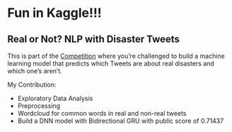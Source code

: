 # Fun in Kaggle!!!
Real or Not? NLP with Disaster Tweets
--------------------------------------
This is part of the [Competition](https://www.kaggle.com/c/nlp-getting-started) where you’re challenged to build a machine learning model that predicts which Tweets are about real disasters and which one’s aren’t.

My Contribution:
* Exploratory Data Analysis
* Preprocessing 
* Wordcloud for common words in real and non-real tweets
* Build a DNN model with Bidirectional GRU with public score of 0.71437
